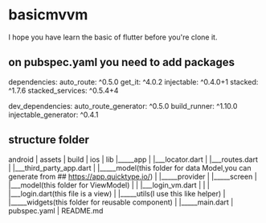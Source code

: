 # basicmvvm

I hope you have learn the basic of flutter before you're clone it.


## on pubspec.yaml you need to add packages

dependencies:
  auto_route: ^0.5.0
  get_it: ^4.0.2
  injectable: ^0.4.0+1
  stacked: ^1.7.6
  stacked_services: ^0.5.4+4

dev_dependencies:
  auto_route_generator: ^0.5.0
  build_runner: ^1.10.0
  injectable_generator: ^0.4.1


## structure folder

 android
|
 assets
|
 build
|
 ios
|
 lib
|_____app
|     |___locator.dart
|     |___routes.dart
|     |___third_party_app.dart
|
|_____model(this folder for data Model,you can generate from ## https://app.quicktype.io/)
|
|_____provider
|
|_____screen
|     |___model(this folder for ViewModel)
|     |     |___login_vm.dart
|     |
|     |___login.dart(this file is a view)
|
|_____utils(I use this like helper)
|
|_____widgets(this folder for reusable component)
|
|_____main.dart
|
 pubspec.yaml
|
 README.md